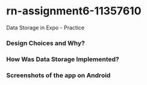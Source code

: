 # rn-assignment6-11357610
Data Storage in Expo - Practice

### Design Choices and Why?


### How Was Data Storage Implemented?


### Screenshots of the app on Android